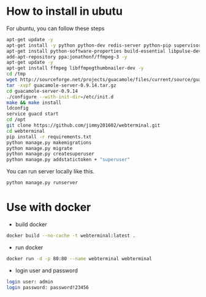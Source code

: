 # How to install in ubutu
For ubuntu, you can follow these steps
``` sh
apt-get update -y
apt-get install -y python python-dev redis-server python-pip supervisor nginx git docker
apt-get install python-software-properties build-essential libpulse-dev libssh-dev libwebp-dev libvncserver-dev software-properties-common curl gcc libavcodec-dev libavutil-dev libcairo2-dev libswscale-dev libpango1.0-dev libfreerdp-dev libssh2-1-dev libossp-uuid-dev jq wget libpng12-dev libvorbis-dev libtelnet-dev libssl-dev libjpeg-dev libjpeg-turbo8-dev -y
add-apt-repository ppa:jonathonf/ffmpeg-3 -y
apt-get update -y
apt-get install ffmpeg libffmpegthumbnailer-dev -y
cd /tmp
wget http://sourceforge.net/projects/guacamole/files/current/source/guacamole-server-0.9.14.tar.gz
tar -xvpf guacamole-server-0.9.14.tar.gz
cd guacamole-server-0.9.14
./configure --with-init-dir=/etc/init.d
make && make install
ldconfig
service guacd start
cd /opt
git clone https://github.com/jimmy201602/webterminal.git
cd webterminal
pip install -r requirements.txt
python manage.py makemigrations
python manage.py migrate
python manage.py createsuperuser
python manage.py addstatictoken + "superuser"
```
You can run server locally like this.
```sh
python manage.py runserver 
```
# Use with docker
* build docker
```sh
docker build --no-cache -t webterminal:latest .
```
* run docker
```sh
docker run -d -p 80:80 --name webterminal webterminal
```
* login user and password
```sh
login user: admin
login password: password!23456
```
